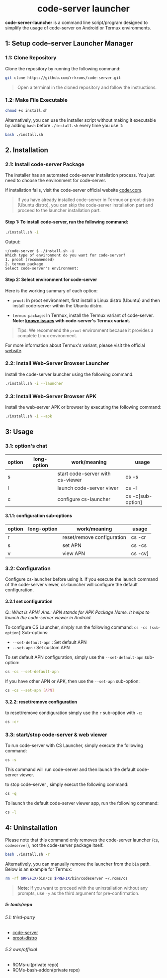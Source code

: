 <div align="center">
  <!-- [Quickstart](#quickstart) | [usage](#usage) | [Why luancher](# whay-launcher)  -->
  <h1>
  code-server launcher
  </h1>
</div>

**code-server-launcher** is a command line script/program designed to simplify the usage of code-server on Android or Termux environments.

## 1: Setup code-server Launcher Manager

### 1.1: Clone Repository

Clone the repository by running the following command:

```bash
git clone https://github.com/rrkroms/code-server.git
```

> Open a terminal in the cloned repository and follow the instructions.

### 1.2: Make File Executable

```bash
chmod +x install.sh
```

Alternatively, you can use the installer script without making it executable by adding `bash` before `./install.sh` every time you use it:

```bash
bash ./install.sh
```

## 2. Installation

### 2.1: Install code-server Package

The installer has an automated code-server installation process. You just need to choose the environment for code-server.

If installation fails, visit the code-server official website [coder.com](https://coder.com/docs/code-server/latest/install).

> If you have already installed code-server in Termux or proot-distro (Ubuntu distro), you can skip the code-server installation part and proceed to the launcher installation part.

#### Step 1: To install code-server, run the following command:

```bash
./install.sh -i
```

Output:
```
~/code-server $ ./install.sh -i
Which type of environment do you want for code-server?
1. proot (recommended)
2. termux package
Select code-server's environment:
```

#### Step 2: Select environment for code-server

Here is the working summary of each option:

- `proot`: In proot environment, first install a Linux distro (Ubuntu) and then install code-server within the Ubuntu distro.

- `termux package`: In Termux, install the Termux variant of code-server. **Note: [known issues](https://coder.com/docs/code-server/latest/termux#known-issues) with code-server's Termux variant.**

> Tips: We recommend the `proot` environment because it provides a complete Linux environment.

  For more information about Termux's variant, please visit the official [website](https://coder.com/docs/code-server/latest/termux).


### 2.2: Install Web-Server Browser Launcher

Install the code-server launcher using the following command:

```bash
./install.sh -i --launcher
```

### 2.3: Install Web-Server Browser APK

Install the web-server APK or browser by executing the following command:

```bash
./install.sh -i --apk
```
## 3: Usage

### 3.1: option's chat

| option | long-option | work/meaning | usage |
| ------ | ------ | ------ | ------ |
| s | | start code-server with cs-viewer | cs -s |
| l | | launch code-server viwer| cs -l |
| c | | configure cs-launcher | cs -c[sub-option] |

#### 3.1.1: configuration sub-options
| option | long-option | work/meaning | usage |
| ------ | ------ | ------ | ------ |
| r | | reset/remove configuration | cs -cr |
| s | | set APN | cs -cs |
| v | | view APN | cs -cv] |

### 3.2: Configuration

Configure cs-launcher before using it. If you execute the launch command of the code-server viewer, cs-launcher will configure the default configuration.

#### 3.2.1 set configuration

*Q.: What is APN?*
*Ans.: APN stands for APK Package Name. It helps to launch the code-server viewer in Android.*

To configure CS Launcher, simply run the following command: `cs -cs [sub-option]`
Sub-options:
  - `--set-default-apn` : Set default APN 
  - `--set-apn` : Set custom APN

To set default APN configuration, simply use the `--set-default-apn` sub-option:
```bash
cs -cs --set-default-apn
```

If you have other APN or APK, then use the `--set-apn` sub-option:
```bash
cs -cs --set-apn [APN]
```
#### 3.2.2: reset/remove configuration
 
 to reset/remove condiguration simply use the `r` sub-option with `-c`:
 ```bash
 cs -cr
 ```

### 3.3: start/stop code-server & web viewer

To run code-server with CS Launcher, simply execute the following command:
```bash
cs -s
```
This command will run code-server and then launch the default code-server viewer.

to stop code-server , simply execut the following command:
```bash
cs -q
```

To launch the default code-server viewer app, run the following command:
```bash
cs -l
```

## 4: Uninstallation

Please note that this command only removes the code-server launcher (`cs`, `codeserver`), not the code-server package itself.

```bash
bash ./install.sh -r
```

Alternatively, you can manually remove the launcher from the `bin` path. Below is an example for Termux:

```bash
rm -rf $RPEFIX/bin/cs $PREFIX/bin/codeserver ~/.roms/cs
```

> **Note:** If you want to proceed with the uninstallation without any prompts, use `-y` as the third argument for pre-confirmation.

##### 5: tools/repo

###### 5.1: third-party
- [code-server](https://github.com/coder/code-server)
- [proot-distro](https://github.com/termux/proot-distro)

###### 5.2 own/official
- ROMs-ui(private repo)
- ROMs-bash-addon(private repo)
